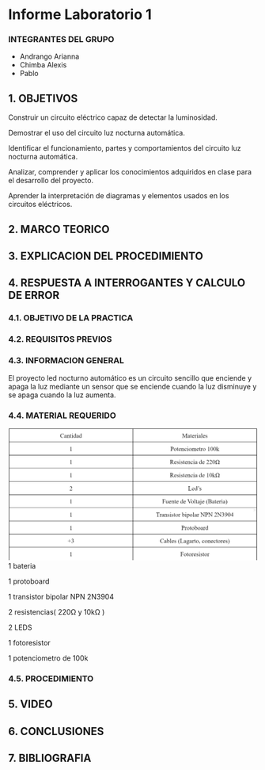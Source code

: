 # Informe Laboratorio 1
### INTEGRANTES DEL GRUPO

- Andrango Arianna
- Chimba Alexis
- Pablo

## 1. OBJETIVOS

Construir un circuito eléctrico capaz de detectar la luminosidad.

Demostrar el uso del circuito luz nocturna automática.

Identificar el funcionamiento, partes y comportamientos del circuito luz nocturna automática. 

Analizar, comprender y aplicar los conocimientos adquiridos en clase para el desarrollo del proyecto.

Aprender la interpretación de diagramas y elementos usados en los circuitos eléctricos.

## 2. MARCO TEORICO

## 3. EXPLICACION DEL PROCEDIMIENTO

## 4. RESPUESTA A INTERROGANTES Y CALCULO DE ERROR



### 4.1. OBJETIVO DE LA PRACTICA

### 4.2. REQUISITOS PREVIOS

### 4.3. INFORMACION GENERAL

El proyecto led nocturno automático es un circuito sencillo que enciende y apaga la luz mediante un sensor que se enciende cuando la luz disminuye y se apaga cuando la luz aumenta.


### 4.4. MATERIAL REQUERIDO

![](https://github.com/apchimba/Informe-Laboratorio-1/blob/main/Materiales.png)
1 bateria 

1 protoboard

1 transistor bipolar NPN 2N3904

2 resistencias( 220Ω y 10kΩ )

2 LEDS

1 fotoresistor

1 potenciometro de 100k


### 4.5. PROCEDIMIENTO

## 5. VIDEO

## 6. CONCLUSIONES

## 7. BIBLIOGRAFIA

